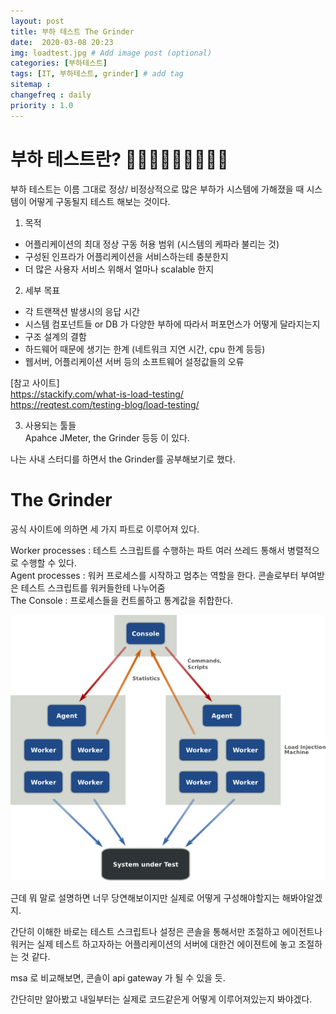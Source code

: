 ```yaml
---
layout: post
title: 부하 테스트 The Grinder
date:  2020-03-08 20:23
img: loadtest.jpg # Add image post (optional)
categories: [부하테스트]
tags: [IT, 부하테스트, grinder] # add tag
sitemap :
changefreq : daily
priority : 1.0
---
```



# 부하 테스트란? 🏋🏻‍♂️🏋🏻‍♂️🏋🏻‍♂️  
부하 테스트는 이름 그대로  정상/ 비정상적으로 많은 부하가 시스템에 가해졌을 때 시스템이 어떻게 구동될지 테스트 해보는 것이다.  

1. 목적  
- 어플리케이션의 최대 정상 구동 허용 범위 (시스템의 케파라 불리는 것)
- 구성된 인프라가 어플리케이션을 서비스하는테  충분한지
- 더 많은 사용자 서비스 위해서 얼마나 scalable 한지

2. 세부 목표  
- 각 트랜잭션 발생시의 응답 시간
- 시스템 컴포넌트들 or DB 가 다양한 부하에 따라서 퍼포먼스가 어떻게 달라지는지 
- 구조 설계의 결함
- 하드웨어 때문에 생기는 한계 (네트워크 지연 시간, cpu 한계 등등)
- 웹서버, 어플리케이션 서버 등의  소프트웨어 설정값들의 오류 

[참고 사이트]  
https://stackify.com/what-is-load-testing/   
https://reqtest.com/testing-blog/load-testing/  


3. 사용되는 툴들  
Apahce JMeter, the Grinder 등등 이 있다.  

나는 사내 스터디를 하면서 the Grinder를 공부해보기로 했다.  

# The Grinder 
공식 사이트에 의하면 세 가지 파트로 이루어져 있다.

Worker processes
 : 테스트 스크립트를 수행하는 파트 
여러 쓰레드 통해서 병렬적으로 수행할 수 있다.   
Agent processes
: 워커 프로세스를 시작하고 멈추는 역할을 한다. 
콘솔로부터 부여받은 테스트 스크립트를 워커들한테 나누어줌   
The Console
: 프로세스들을 컨트롤하고  통계값을 취합한다.  

![grinderimg](/assets/img/2020-03-21-grinder1/grinderimg.png)  

근데 뭐 말로 설명하면 너무 당연해보이지만 실제로 어떻게 구성해야할지는 해봐야알겠지. 

간단히 이해한 바로는 테스트 스크립트나 설정은 콘솔을 통해서만 조절하고 에이전트나 워커는 실제 테스트 하고자하는 어플리케이션의 서버에 대한건 에이젼트에 놓고 조절하는 것 같다.  

msa 로 비교해보면, 콘솔이 api gateway 가 될 수 있을 듯.   


간단히만  알아봤고 내일부터는 실제로 코드같은게 어떻게 이루어져있는지 봐야겠다. 
